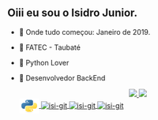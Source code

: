 ## Oiii eu sou o Isidro Junior.
- :pushpin: Onde tudo começou: Janeiro de 2019.
- :school_satchel: FATEC - Taubaté 
- :snake: Python Lover 
- 🤖 Desenvolvedor BackEnd 

  <div align="center">
    <a href="https://github.com/Isidroantonio">
    <img height="180em" src="https://github-readme-stats.vercel.app/api?username=Isidroantonio&show_icons=true&theme=dark&include_all_commits=true&count_private=true"/>
    <img height="180em" src="https://github-readme-stats.vercel.app/api/top-langs/?username=Isidroantonio&layout=compact&langs_count=7&theme=dark"/>
  </div>
  
  <div>
 
    <img align="center" alt="isi-Python" height="30" width="40" src="https://raw.githubusercontent.com/devicons/devicon/master/icons/python/python-original.svg">
    <img align="center" alt="isi-git" height="60" width="70" src="https://cdn.jsdelivr.net/gh/devicons/devicon/icons/git/git-plain-wordmark.svg" />
    <img align="center" alt="isi-git" height="60" width="70" src="https://cdn.jsdelivr.net/gh/devicons/devicon/icons/mysql/mysql-original-wordmark.svg" />
    <img align="center" alt="isi-git" height="60" width="70" src="https://cdn.jsdelivr.net/gh/devicons/devicon/icons/postgresql/postgresql-original-wordmark.svg" />
                
  </div>       
          
   
  ##
